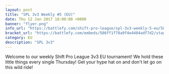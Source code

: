 ```yaml
---
layout: post
title: "SPL 3v3 Weekly #5 (EU)"
date: Thu 12 Jan 2017 18:00:00 +0000
banner: "flyer.png"
info_url: "https://battlefy.com/shift-pro-league/spl-3v3-weekly-5-eu/586ff1f78a9f4e4404adf7d2/info"
bracket_url: "https://battlefy.com/embeds/586ff1f78a9f4e4404adf7d2/stage/586ff1f78a9f4e4404adf7d3"
category: EU
description: "SPL 3v3"
---
```


Welcome to our weekly Shift Pro League 3v3 EU tournament! We hold these little things every single Thursday! Get your hype hat on and don't let go on this wild ride!
